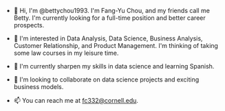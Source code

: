 - 👋 Hi, I'm @bettychou1993. 
I'm Fang-Yu Chou, and my friends call me Betty. 
I'm currently looking for a full-time position and better career prospects.

- 👀 I'm interested in Data Analysis, Data Science, Business Analysis, Customer Relationship, and Product Management. 
I'm thinking of taking some law courses in my leisure time.

- 🌱 I'm currently sharpen my skills in data science and learning Spanish.

- 💞️ I'm looking to collaborate on data science projects and exciting business models.

- 📫 You can reach me at fc332@cornell.edu.

<!---
bettychou1993/bettychou1993 is a ✨ special ✨ repository because its `README.md` (this file) appears on your GitHub profile.
You can click the Preview link to take a look at your changes.
--->

